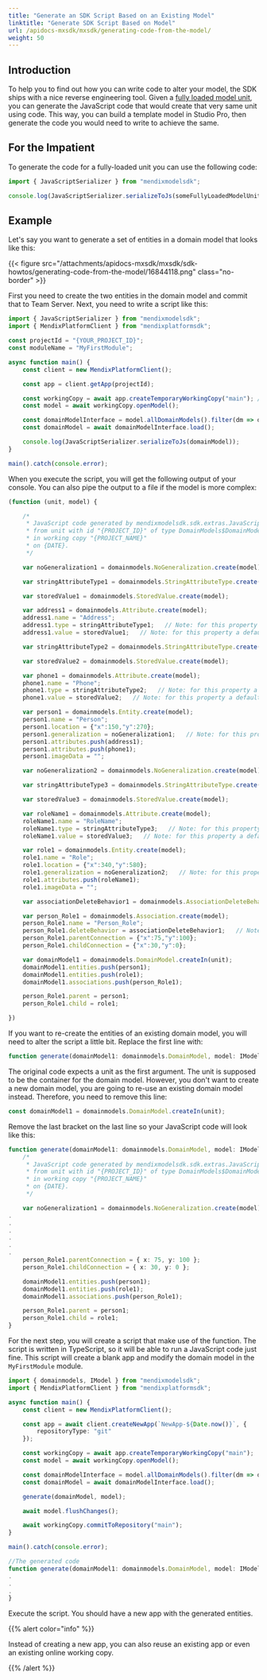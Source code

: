 ```yaml
---
title: "Generate an SDK Script Based on an Existing Model"
linktitle: "Generate SDK Script Based on Model"
url: /apidocs-mxsdk/mxsdk/generating-code-from-the-model/
weight: 50
---
```


## Introduction

To help you to find out how you can write code to alter your model, the SDK ships with a nice reverse engineering tool. Given a [fully loaded model unit](/apidocs-mxsdk/mxsdk/loading-units-and-elements/), you can generate the JavaScript code that would create that very same unit using code. This way, you can build a template model in Studio Pro, then generate the code you would need to write to achieve the same.

## For the Impatient

To generate the code for a fully-loaded unit you can use the following code:

```ts
import { JavaScriptSerializer } from "mendixmodelsdk";

console.log(JavaScriptSerializer.serializeToJs(someFullyLoadedModelUnit));
```

## Example

Let's say you want to generate a set of entities in a domain model that looks like this:

{{< figure src="/attachments/apidocs-mxsdk/mxsdk/sdk-howtos/generating-code-from-the-model/16844118.png" class="no-border" >}}

First you need to create the two entities in the domain model and commit that to Team Server. Next, you need to write a script like this:

```ts
import { JavaScriptSerializer } from "mendixmodelsdk";
import { MendixPlatformClient } from "mendixplatformsdk";

const projectId = "{YOUR_PROJECT_ID}";
const moduleName = "MyFirstModule";

async function main() {
    const client = new MendixPlatformClient();

    const app = client.getApp(projectId);

    const workingCopy = await app.createTemporaryWorkingCopy("main"); // Use 'trunk' for Subversion based apps
    const model = await workingCopy.openModel();

    const domainModelInterface = model.allDomainModels().filter(dm => dm.containerAsModule.name === moduleName)[0];
    const domainModel = await domainModelInterface.load();

    console.log(JavaScriptSerializer.serializeToJs(domainModel));
}

main().catch(console.error);
```

When you execute the script, you will get the following output of your console. You can also pipe the output to a file if the model is more complex:

```ts
(function (unit, model) {

	/*
	 * JavaScript code generated by mendixmodelsdk.sdk.extras.JavaScriptSerializer
	 * from unit with id "{PROJECT_ID}" of type DomainModels$DomainModel
	 * in working copy "{PROJECT_NAME}"
	 * on {DATE}.
	 */

	var noGeneralization1 = domainmodels.NoGeneralization.create(model);

	var stringAttributeType1 = domainmodels.StringAttributeType.create(model);

	var storedValue1 = domainmodels.StoredValue.create(model);

	var address1 = domainmodels.Attribute.create(model);
	address1.name = "Address";
	address1.type = stringAttributeType1;   // Note: for this property a default value is defined.
	address1.value = storedValue1;   // Note: for this property a default value is defined.

	var stringAttributeType2 = domainmodels.StringAttributeType.create(model);

	var storedValue2 = domainmodels.StoredValue.create(model);

	var phone1 = domainmodels.Attribute.create(model);
	phone1.name = "Phone";
	phone1.type = stringAttributeType2;   // Note: for this property a default value is defined.
	phone1.value = storedValue2;   // Note: for this property a default value is defined.

	var person1 = domainmodels.Entity.create(model);
	person1.name = "Person";
	person1.location = {"x":150,"y":270};
	person1.generalization = noGeneralization1;   // Note: for this property a default value is defined.
	person1.attributes.push(address1);
	person1.attributes.push(phone1);
	person1.imageData = "";

	var noGeneralization2 = domainmodels.NoGeneralization.create(model);

	var stringAttributeType3 = domainmodels.StringAttributeType.create(model);

	var storedValue3 = domainmodels.StoredValue.create(model);

	var roleName1 = domainmodels.Attribute.create(model);
	roleName1.name = "RoleName";
	roleName1.type = stringAttributeType3;   // Note: for this property a default value is defined.
	roleName1.value = storedValue3;   // Note: for this property a default value is defined.

	var role1 = domainmodels.Entity.create(model);
	role1.name = "Role";
	role1.location = {"x":340,"y":580};
	role1.generalization = noGeneralization2;   // Note: for this property a default value is defined.
	role1.attributes.push(roleName1);
	role1.imageData = "";

	var associationDeleteBehavior1 = domainmodels.AssociationDeleteBehavior.create(model);

	var person_Role1 = domainmodels.Association.create(model);
	person_Role1.name = "Person_Role";
	person_Role1.deleteBehavior = associationDeleteBehavior1;   // Note: for this property a default value is defined.
	person_Role1.parentConnection = {"x":75,"y":100};
	person_Role1.childConnection = {"x":30,"y":0};

	var domainModel1 = domainmodels.DomainModel.createIn(unit);
	domainModel1.entities.push(person1);
	domainModel1.entities.push(role1);
	domainModel1.associations.push(person_Role1);

	person_Role1.parent = person1;
	person_Role1.child = role1;

})
```

If you want to re-create the entities of an existing domain model, you will need to alter the script a little bit. Replace the first line with:

```ts
function generate(domainModel1: domainmodels.DomainModel, model: IModel) {
```

The original code expects a unit as the first argument. The unit is supposed to be the container for the domain model. However, you don't want to create a new domain model, you are going to re-use an existing domain model instead. Therefore, you need to remove this line:

```ts
const domainModel1 = domainmodels.DomainModel.createIn(unit);
```

Remove the last bracket on the last line so your JavaScript code will look like this:

```ts
function generate(domainModel1: domainmodels.DomainModel, model: IModel) {
    /*
     * JavaScript code generated by mendixmodelsdk.sdk.extras.JavaScriptSerializer
     * from unit with id "{PROJECT_ID}" of type DomainModels$DomainModel
     * in working copy "{PROJECT_NAME}"
     * on {DATE}.
     */

    var noGeneralization1 = domainmodels.NoGeneralization.create(model);
.
.
.
.
.
.
    person_Role1.parentConnection = { x: 75, y: 100 };
    person_Role1.childConnection = { x: 30, y: 0 };

    domainModel1.entities.push(person1);
    domainModel1.entities.push(role1);
    domainModel1.associations.push(person_Role1);

    person_Role1.parent = person1;
    person_Role1.child = role1;
}
```

For the next step, you will create a script that make use of the function. The script is written in TypeScript, so it will be able to run a JavaScript code just fine. This script will create a blank app and modify the domain model in the `MyFirstModule` module.

```ts
import { domainmodels, IModel } from "mendixmodelsdk";
import { MendixPlatformClient } from "mendixplatformsdk";

async function main() {
    const client = new MendixPlatformClient();

    const app = await client.createNewApp(`NewApp-${Date.now()}`, {
        repositoryType: "git"
    });

    const workingCopy = await app.createTemporaryWorkingCopy("main");
    const model = await workingCopy.openModel();

    const domainModelInterface = model.allDomainModels().filter(dm => dm.containerAsModule.name === "MyFirstModule")[0];
    const domainModel = await domainModelInterface.load();

    generate(domainModel, model);

    await model.flushChanges();

    await workingCopy.commitToRepository("main");
}

main().catch(console.error);

//The generated code
function generate(domainModel1: domainmodels.DomainModel, model: IModel) {
.
.
.
}
```

Execute the script. You should have a new app with the generated entities.

{{% alert color="info" %}}

Instead of creating a new app, you can also reuse an existing app or even an existing online working copy.

{{% /alert %}}
